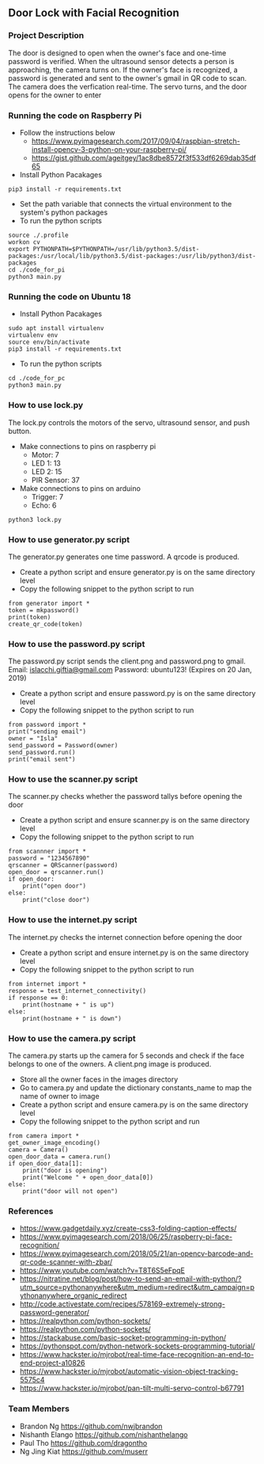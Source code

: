 ## Door Lock with Facial Recognition

### Project Description
The door is designed to open when the owner's face and one-time password is verified. When the ultrasound 
sensor detects a person is approaching, the camera turns on. If the owner's face is recognized, a 
password is generated and sent to the owner's gmail in QR code to scan. The camera does the 
verfication real-time. The servo turns, and the door opens for the owner to enter

### Running the code on Raspberry Pi
- Follow the instructions below
    - https://www.pyimagesearch.com/2017/09/04/raspbian-stretch-install-opencv-3-python-on-your-raspberry-pi/
    - https://gist.github.com/ageitgey/1ac8dbe8572f3f533df6269dab35df65
- Install Python Pacakages
```
pip3 install -r requirements.txt
```
- Set the path variable that connects the virtual environment to the system's python packages 
- To run the python scripts
```
source ./.profile
workon cv
export PYTHONPATH=$PYTHONPATH=/usr/lib/python3.5/dist-packages:/usr/local/lib/python3.5/dist-packages:/usr/lib/python3/dist-packages
cd ./code_for_pi
python3 main.py
```

### Running the code on Ubuntu 18
- Install Python Pacakages
```
sudo apt install virtualenv
virtualenv env
source env/bin/activate
pip3 install -r requirements.txt
```
- To run the python scripts
```
cd ./code_for_pc
python3 main.py
```

### How to use lock.py
The lock.py controls the motors of the servo, ultrasound sensor, and push button.
- Make connections to pins on raspberry pi
    - Motor: 7
    - LED 1: 13
    - LED 2: 15
    - PIR Sensor: 37
- Make connections to pins on arduino
    - Trigger: 7
    - Echo: 6
```
python3 lock.py
```

### How to use generator.py script
The generator.py generates one time password. A qrcode is produced.
- Create a python script and ensure generator.py is on the same directory level
- Copy the following snippet to the python script to run
```
from generator import *
token = mkpassword()
print(token)
create_qr_code(token)
```

### How to use the password.py script
The password.py script sends the client.png and password.png to gmail. Email: islacchi.giftia@gmail.com Password: ubuntu123! (Expires on 20 Jan, 2019)
- Create a python script and ensure password.py is on the same directory level
- Copy the following snippet to the python script to run
```
from password import *
print("sending email")
owner = "Isla"
send_password = Password(owner)
send_password.run()
print("email sent")
```

### How to use the scanner.py script
The scanner.py checks whether the password tallys before opening the door
- Create a python script and ensure scanner.py is on the same directory level
- Copy the following snippet to the python script to run
```
from scannner import *
password = "1234567890"
qrscanner = QRScanner(password)
open_door = qrscanner.run()
if open_door:
    print("open door")
else:
    print("close door")
```

### How to use the internet.py script
The internet.py checks the internet connection before opening the door
- Create a python script and ensure internet.py is on the same directory level
- Copy the following snippet to the python script to run
```
from internet import *
response = test_internet_connectivity()
if response == 0:
    print(hostname + " is up")
else:
    print(hostname + " is down")
```

### How to use the camera.py script
The camera.py starts up the camera for 5 seconds and check if the face belongs to one of the owners. A client.png image is produced.
- Store all the owner faces in the images directory
- Go to camera.py and update the dictionary constants_name to map the name of owner to image
- Create a python script and ensure camera.py is on the same directory level
- Copy the following snippet to the python script and run
```
from camera import *
get_owner_image_encoding()                  
camera = Camera()                          
open_door_data = camera.run()              
if open_door_data[1]:
    print("door is opening")
    print("Welcome " + open_door_data[0])
else:
    print("door will not open")
```

### References
- https://www.gadgetdaily.xyz/create-css3-folding-caption-effects/
- https://www.pyimagesearch.com/2018/06/25/raspberry-pi-face-recognition/
- https://www.pyimagesearch.com/2018/05/21/an-opencv-barcode-and-qr-code-scanner-with-zbar/
- https://www.youtube.com/watch?v=T8T6S5eFpqE
- https://nitratine.net/blog/post/how-to-send-an-email-with-python/?utm_source=pythonanywhere&utm_medium=redirect&utm_campaign=pythonanywhere_organic_redirect
- http://code.activestate.com/recipes/578169-extremely-strong-password-generator/
- https://realpython.com/python-sockets/
- https://realpython.com/python-sockets/
- https://stackabuse.com/basic-socket-programming-in-python/
- https://pythonspot.com/python-network-sockets-programming-tutorial/
- https://www.hackster.io/mjrobot/real-time-face-recognition-an-end-to-end-project-a10826
- https://www.hackster.io/mjrobot/automatic-vision-object-tracking-5575c4
- https://www.hackster.io/mjrobot/pan-tilt-multi-servo-control-b67791

### Team Members
- Brandon Ng https://github.com/nwjbrandon
- Nishanth Elango https://github.com/nishanthelango
- Paul Tho https://github.com/dragontho
- Ng Jing Kiat https://github.com/muserr
